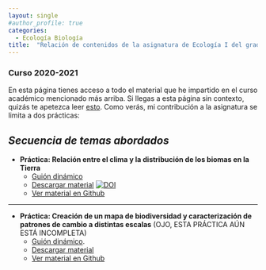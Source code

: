 ```yaml
---
layout: single
#author_profile: true
categories:
  - Ecología Biología
title:  "Relación de contenidos de la asignatura de Ecología I del grado de Biología en la UCO"
---
```


### Curso 2020-2021

En esta página tienes acceso a todo el material que he impartido en el curso académico mencionado más arriba. Si llegas a esta página sin contexto, quizás te apetezca leer [esto](https://aprendiendo-cosas.github.io/).
Como verás, mi contribución a la asignatura se limita a dos prácticas:

## *Secuencia de temas abordados* 

- **Práctica: Relación entre el clima y la distribución de los biomas en la Tierra** 
  - [Guión dinámico](https://rawcdn.githack.com/aprendiendo-cosas/P_biomas_ecologia_I_biologia/2020-2021/guion_practica_biomas_vs_clima.html) 
  - [Descargar material](https://zenodo.org/record/5649255/files/aprendiendo-cosas/P_biomas_ecologia_I_biologia-2020-2021.zip?download=1) [![DOI](https://zenodo.org/badge/DOI/10.5281/zenodo.5649255.svg)](https://doi.org/10.5281/zenodo.5649255)
  - [Ver material en Github](https://github.com/aprendiendo-cosas/P_biomas_ecologia_I_biologia/tree/2020-2021) 

------

- **Práctica: Creación de un mapa de biodiversidad y caracterización de patrones de cambio a distintas escalas** (OJO, ESTA PRÁCTICA AÚN ESTÁ INCOMPLETA)
  - [Guión dinámico](https://rawcdn.githack.com/aprendiendo-cosas/P_Shannon_ecologia_I_bio). 
  - [Descargar material](https://aprendiendo-cosas.github.io/eco_I_bio_uco/contenidos_ecologia_I_bio_2020-2021.zip?Download=1)
  - [Ver material en Github](https://github.com/aprendiendo-cosas/P_Shannon_ecologia_I_bio/tree/2020-2021)